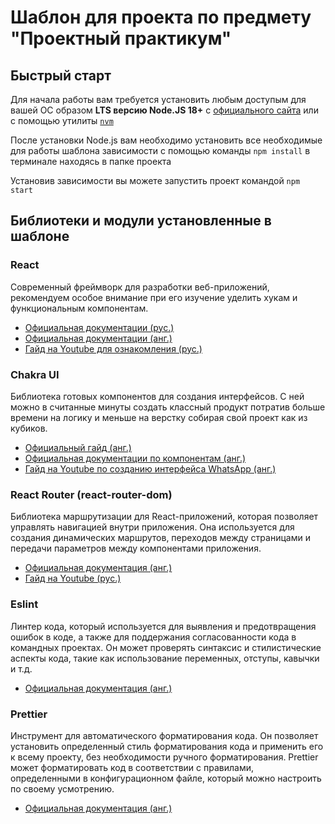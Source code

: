 # Шаблон для проекта по предмету "Проектный практикум"

## Быстрый старт

Для начала работы вам требуется установить любым доступым для вашей ОС образом **LTS версию Node.JS 18+** с [официального сайта](https://nodejs.org/ru) или с помощью утилиты [`nvm`](https://github.com/nvm-sh/nvm)

После установки Node.js вам необходимо установить все необходимые для работы шаблона зависимости с помощью команды `npm install` в терминале находясь в папке проекта

Установив зависимости вы можете запустить проект командой `npm start`

## Библиотеки и модули установленные в шаблоне

### React

Современный фреймворк для разработки веб-приложений, рекомендуем особое внимание при его изучение уделить хукам и функциональным компонентам.

-   [Официальная документации (рус.)](https://ru.legacy.reactjs.org/docs/getting-started.html)
-   [Официальная документации (анг.)](https://react.dev/learn)
-   [Гайд на Youtube для ознакомления (рус.)](https://youtu.be/OJ16BaPC6VI)

### Chakra UI

Библиотека готовых компонентов для создания интерфейсов. С ней можно в считанные минуты создать классный продукт потратив больше времени на логику и меньше на верстку собирая свой проект как из кубиков.

-   [Официальный гайд (анг.)](https://chakra-ui.com/getting-started)
-   [Официальная документации по компонентам (анг.)](https://chakra-ui.com/docs/components)
-   [Гайд на Youtube по созданию интерфейса WhatsApp (анг.)](https://www.youtube.com/watch?v=lKLH6uMYGVk)

### React Router (react-router-dom)

Библиотека маршрутизации для React-приложений, которая позволяет управлять навигацией внутри приложения. Она используется для создания динамических маршрутов, переходов между страницами и передачи параметров между компонентами приложения.

-   [Официальная документация (анг.)](https://reactrouter.com/en/main)
-   [Гайд на Youtube (рус.)](https://youtu.be/0auS9DNTmzE)

### Eslint

Линтер кода, который используется для выявления и предотвращения ошибок в коде, а также для поддержания согласованности кода в командных проектах. Он может проверять синтаксис и стилистические аспекты кода, такие как использование переменных, отступы, кавычки и т.д.

-   [Официальная документация (анг.)](https://eslint.org/docs/latest/use/getting-started)

### Prettier

Инструмент для автоматического форматирования кода. Он позволяет установить определенный стиль форматирования кода и применить его к всему проекту, без необходимости ручного форматирования. Prettier может форматировать код в соответствии с правилами, определенными в конфигурационном файле, который можно настроить по своему усмотрению.

-   [Официальная документация (анг.)](https://prettier.io/docs/en/install.html)
